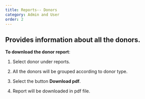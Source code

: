```yaml
---
title: Reports-- Donors
category: Admin and User
order: 2
---
```

 ## Provides information about all the donors.

 **To download the donor report**: 

 1. Select donor under reports. 

 2. All the donors will be grouped according to donor type. 

 3. Select the button **Download pdf**. 

 4. Report will be downloaded in pdf file. 